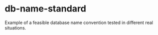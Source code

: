 # db-name-standard
Example of a feasible database name convention tested in different real situations.
